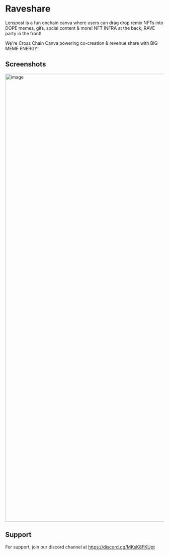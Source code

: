 
# Raveshare

Lenspost is a fun onchain canva where users can drag drop remix NFTs into DOPE memes, gifs, social content & more! NFT INFRA at the back, RAVE party in the front!

We're Cross Chain Canva powering co-creation & revenue share with BIG MEME ENERGY!

## Screenshots

<img width="1424" alt="image" src="https://github.com/Goodpostclub/.github/assets/48391385/bb5923b3-ef13-495c-bf4b-05c164997ca7">



## Support

For support, join our discord channel at https://discord.gg/MKsK8FKUpt

